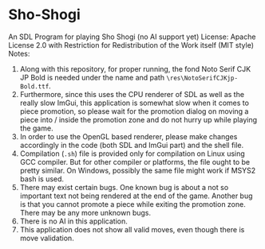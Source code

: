 # Sho-Shogi
An SDL Program for playing Sho Shogi (no AI support yet)
License: Apache License 2.0 with Restriction for Redistribution of the Work itself (MIT style)  
Notes:  
1. Along with this repository, for proper running, the fond Noto Serif CJK JP Bold is needed under the name and path `\res\NotoSerifCJKjp-Bold.ttf`.
2. Furthermore, since this uses the CPU renderer of SDL as well as the really slow ImGui, this application is somewhat slow when it comes to piece promotion, so please wait for the promotion dialog on moving a piece into / inside the promotion zone and do not hurry up while playing the game.
3. In order to use the OpenGL based renderer, please make changes accordingly in the code (both SDL and ImGui part) and the shell file.
4. Compilation (`.sh`) file is provided only for compilation on Linux using GCC compiler. But for other compiler or platforms, the file ought to be pretty similar. On Windows, possibly the same file might work if MSYS2 bash is used.
5. There may exist certain bugs. One known bug is about a not so important text not being rendered at the end of the game. Another bug is that you cannot promote a piece while exiting the promotion zone. There may be any more unknown bugs.
6. There is no AI in this application.
7. This application does not show all valid moves, even though there is move validation.
